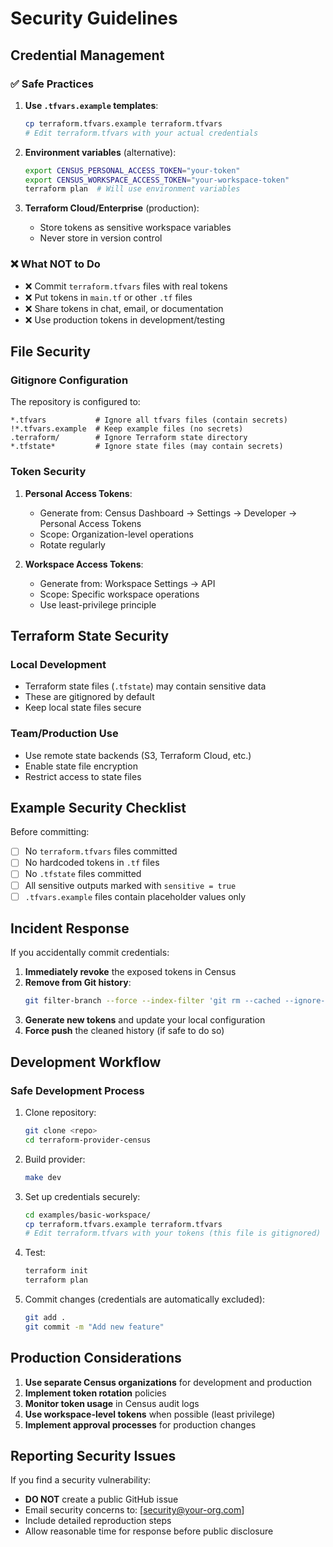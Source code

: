 # Security Guidelines

## Credential Management

### ✅ **Safe Practices**

1. **Use `.tfvars.example` templates**:
   ```bash
   cp terraform.tfvars.example terraform.tfvars
   # Edit terraform.tfvars with your actual credentials
   ```

2. **Environment variables** (alternative):
   ```bash
   export CENSUS_PERSONAL_ACCESS_TOKEN="your-token"
   export CENSUS_WORKSPACE_ACCESS_TOKEN="your-workspace-token"
   terraform plan  # Will use environment variables
   ```

3. **Terraform Cloud/Enterprise** (production):
   - Store tokens as sensitive workspace variables
   - Never store in version control

### ❌ **What NOT to Do**

- ❌ Commit `terraform.tfvars` files with real tokens
- ❌ Put tokens in `main.tf` or other `.tf` files
- ❌ Share tokens in chat, email, or documentation  
- ❌ Use production tokens in development/testing

## File Security

### **Gitignore Configuration**

The repository is configured to:
```gitignore
*.tfvars           # Ignore all tfvars files (contain secrets)
!*.tfvars.example  # Keep example files (no secrets)
.terraform/        # Ignore Terraform state directory
*.tfstate*         # Ignore state files (may contain secrets)
```

### **Token Security**

1. **Personal Access Tokens**:
   - Generate from: Census Dashboard → Settings → Developer → Personal Access Tokens
   - Scope: Organization-level operations
   - Rotate regularly

2. **Workspace Access Tokens**:
   - Generate from: Workspace Settings → API
   - Scope: Specific workspace operations
   - Use least-privilege principle

## Terraform State Security

### **Local Development**
- Terraform state files (`.tfstate`) may contain sensitive data
- These are gitignored by default
- Keep local state files secure

### **Team/Production Use**
- Use remote state backends (S3, Terraform Cloud, etc.)
- Enable state file encryption
- Restrict access to state files

## Example Security Checklist

Before committing:
- [ ] No `terraform.tfvars` files committed
- [ ] No hardcoded tokens in `.tf` files
- [ ] No `.tfstate` files committed
- [ ] All sensitive outputs marked with `sensitive = true`
- [ ] `.tfvars.example` files contain placeholder values only

## Incident Response

If you accidentally commit credentials:

1. **Immediately revoke** the exposed tokens in Census
2. **Remove from Git history**:
   ```bash
   git filter-branch --force --index-filter 'git rm --cached --ignore-unmatch terraform.tfvars' --prune-empty --tag-name-filter cat -- --all
   ```
3. **Generate new tokens** and update your local configuration
4. **Force push** the cleaned history (if safe to do so)

## Development Workflow

### **Safe Development Process**

1. Clone repository:
   ```bash
   git clone <repo>
   cd terraform-provider-census
   ```

2. Build provider:
   ```bash
   make dev
   ```

3. Set up credentials securely:
   ```bash
   cd examples/basic-workspace/
   cp terraform.tfvars.example terraform.tfvars
   # Edit terraform.tfvars with your tokens (this file is gitignored)
   ```

4. Test:
   ```bash
   terraform init
   terraform plan
   ```

5. Commit changes (credentials are automatically excluded):
   ```bash
   git add .
   git commit -m "Add new feature"
   ```

## Production Considerations

1. **Use separate Census organizations** for development and production
2. **Implement token rotation** policies  
3. **Monitor token usage** in Census audit logs
4. **Use workspace-level tokens** when possible (least privilege)
5. **Implement approval processes** for production changes

## Reporting Security Issues

If you find a security vulnerability:
- **DO NOT** create a public GitHub issue
- Email security concerns to: [security@your-org.com]
- Include detailed reproduction steps
- Allow reasonable time for response before public disclosure